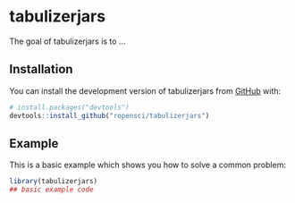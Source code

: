 
# tabulizerjars

<!-- badges: start -->
<!-- badges: end -->

The goal of tabulizerjars is to ...

## Installation

You can install the development version of tabulizerjars from [GitHub](https://github.com/) with:

``` r
# install.packages("devtools")
devtools::install_github("ropensci/tabulizerjars")
```

## Example

This is a basic example which shows you how to solve a common problem:

``` r
library(tabulizerjars)
## basic example code
```

